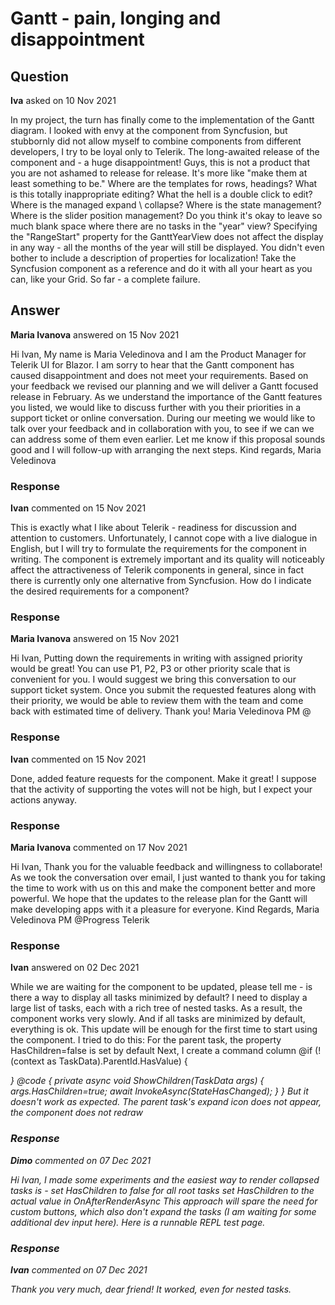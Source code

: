 # Gantt - pain, longing and disappointment

## Question

**Iva** asked on 10 Nov 2021

In my project, the turn has finally come to the implementation of the Gantt diagram. I looked with envy at the component from Syncfusion, but stubbornly did not allow myself to combine components from different developers, I try to be loyal only to Telerik. The long-awaited release of the component and - a huge disappointment! Guys, this is not a product that you are not ashamed to release for release. It's more like "make them at least something to be." Where are the templates for rows, headings? What is this totally inappropriate editing? What the hell is a double click to edit? Where is the managed expand \ collapse? Where is the state management? Where is the slider position management? Do you think it's okay to leave so much blank space where there are no tasks in the "year" view? Specifying the "RangeStart" property for the GanttYearView does not affect the display in any way - all the months of the year will still be displayed. You didn't even bother to include a description of properties for localization! Take the Syncfusion component as a reference and do it with all your heart as you can, like your Grid. So far - a complete failure.

## Answer

**Maria Ivanova** answered on 15 Nov 2021

Hi Ivan, My name is Maria Veledinova and I am the Product Manager for Telerik UI for Blazor. I am sorry to hear that the Gantt component has caused disappointment and does not meet your requirements. Based on your feedback we revised our planning and we will deliver a Gantt focused release in February. As we understand the importance of the Gantt features you listed, we would like to discuss further with you their priorities in a support ticket or online conversation. During our meeting we would like to talk over your feedback and in collaboration with you, to see if we can we can address some of them even earlier. Let me know if this proposal sounds good and I will follow-up with arranging the next steps. Kind regards, Maria Veledinova

### Response

**Ivan** commented on 15 Nov 2021

This is exactly what I like about Telerik - readiness for discussion and attention to customers. Unfortunately, I cannot cope with a live dialogue in English, but I will try to formulate the requirements for the component in writing. The component is extremely important and its quality will noticeably affect the attractiveness of Telerik components in general, since in fact there is currently only one alternative from Syncfusion. How do I indicate the desired requirements for a component?

### Response

**Maria Ivanova** answered on 15 Nov 2021

Hi Ivan, Putting down the requirements in writing with assigned priority would be great! You can use P1, P2, P3 or other priority scale that is convenient for you. I would suggest we bring this conversation to our support ticket system. Once you submit the requested features along with their priority, we would be able to review them with the team and come back with estimated time of delivery. Thank you! Maria Veledinova PM @

### Response

**Ivan** commented on 15 Nov 2021

Done, added feature requests for the component. Make it great! I suppose that the activity of supporting the votes will not be high, but I expect your actions anyway.

### Response

**Maria Ivanova** commented on 17 Nov 2021

Hi Ivan, Thank you for the valuable feedback and willingness to collaborate! As we took the conversation over email, I just wanted to thank you for taking the time to work with us on this and make the component better and more powerful. We hope that the updates to the release plan for the Gantt will make developing apps with it a pleasure for everyone. Kind Regards, Maria Veledinova PM @Progress Telerik

### Response

**Ivan** answered on 02 Dec 2021

While we are waiting for the component to be updated, please tell me - is there a way to display all tasks minimized by default? I need to display a large list of tasks, each with a rich tree of nested tasks. As a result, the component works very slowly. And if all tasks are minimized by default, everything is ok. This update will be enough for the first time to start using the component. I tried to do this: For the parent task, the property HasChildren=false is set by default Next, I create a command column <GanttCommandColumn Locked="true" Context="context" Width="3.5em"> @if (!(context as TaskData).ParentId.HasValue)
{ <TelerikButton Title="Show tasks" OnClick="@(()=> ShowChildren(context as TaskData))"> <div class="row"> <div class="col d-flex px-2 justify-content-center"> <i class="fas fa-edit" /> </div> </div> </TelerikButton> } </GanttCommandColumn> @code {
private async void ShowChildren(TaskData args) {
args.HasChildren=true;
await InvokeAsync(StateHasChanged);
}
} But it doesn't work as expected. The parent task's expand icon does not appear, the component does not redraw

### Response

**Dimo** commented on 07 Dec 2021

Hi Ivan, I made some experiments and the easiest way to render collapsed tasks is - set HasChildren to false for all root tasks set HasChildren to the actual value in OnAfterRenderAsync This approach will spare the need for custom buttons, which also don't expand the tasks (I am waiting for some additional dev input here). Here is a runnable REPL test page.

### Response

**Ivan** commented on 07 Dec 2021

Thank you very much, dear friend! It worked, even for nested tasks.
